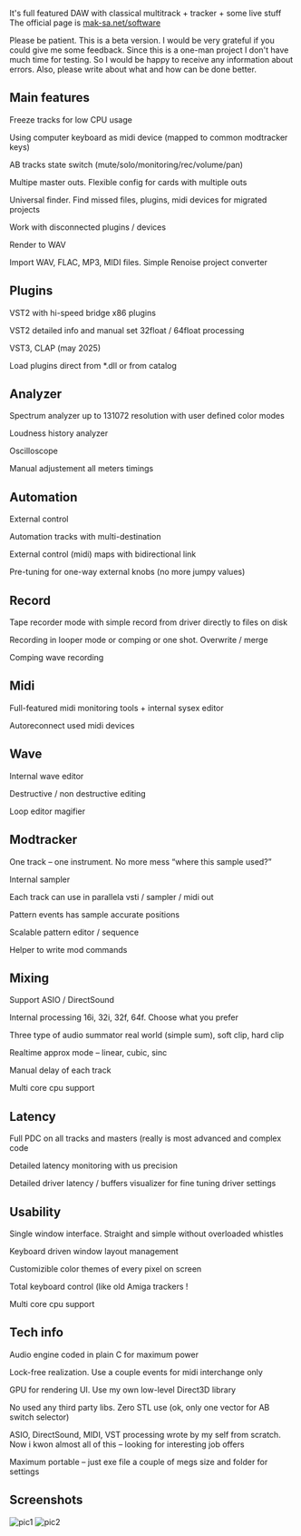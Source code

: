 It's full featured DAW with classical multitrack + tracker + some live stuff 
The official page is [mak-sa.net/software](http://mak-sa.net/software)

Please be patient. This is a beta version. I would be very grateful if you could give me some feedback. Since this is a one-man project I don't have much time for testing. So I would be happy to receive any information about errors. Also, please write about what and how can be done better.

## Main features

Freeze tracks for low CPU usage

Using computer keyboard as midi device (mapped to common modtracker keys)

AB tracks state switch (mute/solo/monitoring/rec/volume/pan)

Multipe master outs. Flexible config for cards with multiple outs

Universal finder. Find missed files, plugins, midi devices for migrated projects

Work with disconnected plugins / devices

Render to WAV

Import WAV, FLAC, MP3, MIDI files. Simple Renoise project converter

## Plugins

VST2 with hi-speed bridge x86 plugins

VST2 detailed info and manual set 32float / 64float processing

VST3, CLAP (may 2025)

Load plugins direct from *.dll or from catalog

## Analyzer

Spectrum analyzer up to 131072 resolution with user defined color modes

Loudness history analyzer

Oscilloscope

Manual adjustement all meters timings

## Automation  
External control

Automation tracks with multi-destination

External control (midi) maps with bidirectional link

Pre-tuning for one-way external knobs (no more jumpy values)

## Record

Tape recorder mode with simple record from driver directly to files on disk

Recording in looper mode or comping or one shot. Overwrite / merge

Comping wave recording

## Midi

Full-featured midi monitoring tools + internal sysex editor

Autoreconnect used midi devices

## Wave

Internal wave editor

Destructive / non destructive editing

Loop editor magifier

## Modtracker

One track – one instrument. No more mess “where this sample used?”

Internal sampler

Each track can use in parallela vsti / sampler / midi out

Pattern events has sample accurate positions

Scalable pattern editor / sequence

Helper to write mod commands

## Mixing

Support ASIO / DirectSound

Internal processing 16i, 32i, 32f, 64f. Choose what you prefer

Three type of audio summator real world (simple sum), soft clip, hard clip

Realtime approx mode – linear, cubic, sinc

Manual delay of each track

Multi core cpu support

##  Latency

Full PDC on all tracks and masters (really is most advanced and complex code 

Detailed latency monitoring with us precision

Detailed driver latency / buffers visualizer for fine tuning driver settings

##  Usability

Single window interface. Straight and simple without overloaded whistles

Keyboard driven window layout management

Customizible color themes of every pixel on screen

Total keyboard control (like old Amiga trackers !

Multi core cpu support

##  Tech info

Audio engine coded in plain C for maximum power

Lock-free realization. Use a couple events for midi interchange only

GPU for rendering UI. Use my own low-level Direct3D library

No used any third party libs. Zero STL use (ok, only one vector for AB switch selector)

ASIO, DirectSound, MIDI, VST processing wrote by my self from scratch. Now i kwon almost all of this – looking for interesting job offers

Maximum portable – just exe file a couple of megs size and folder for settings

## Screenshots
![pic1](http://mak-sa.net/software/wp-content/uploads/2024/10/2024-10-08_222046-mted.png)
![pic2](http://mak-sa.net/software/wp-content/uploads/2024/10/2024-10-08_221222-mod-view.png)

